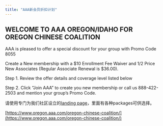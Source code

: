 ```yaml
---
title: "AAA新会员折扣计划"
---
```


## WELCOME TO AAA OREGON/IDAHO FOR OREGON CHINESE COALITION

AAA is pleased to offer a special discount for your group with Promo Code 8055

Create a New membership with a $10 Enrollment Fee Waiver and 1/2 Price New Associates (Regular Associate Renewal is $36.00).

Step 1. Review the offer details and coverage level listed below

Step 2. Click “Join AAA” to create you new membership or call us 888-422-2503 and mention your group’s Promo Code.

请使用专门为我们社区设立的[landing page](https://www.oregon.aaa.com/oregon-chinese-coalition/)，里面有各种packages可供选择。

[https://www.oregon.aaa.com/oregon-chinese-coalition/](https://www.oregon.aaa.com/oregon-chinese-coalition/)

